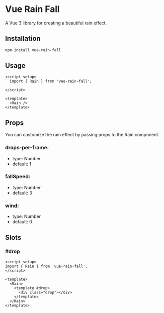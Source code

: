 # Vue Rain Fall

A Vue 3 library for creating a beautiful rain effect.

## Installation

```bash
npm install vue-rain-fall
```

## Usage

```vue
<script setup>
  import { Rain } from 'vue-rain-fall';

</script>

<template>
  <Rain />
</template>

```
## Props 

You can customize the rain effect by passing props to the Rain component.

### drops-per-frame:
- type: Number
- default: 1

### fallSpeed:
- type: Number
- default: 3

### wind:
- type: Number
- default: 0

## Slots

### #drop

```vue
<script setup>
import { Rain } from 'vue-rain-fall';
</script>

<template>
  <Rain>
    <template #drop>
      <div class="drop"></div>
    </template>
  </Rain>
</template>
```





